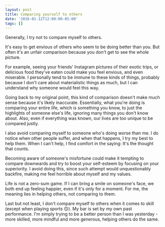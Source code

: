 ```yaml
---
layout: post
title: Comparing yourself to others
date: '2016-01-12T12:00:00-05:00'
tags: []
---
```

Generally, I try not to compare myself to others.

It's easy to get envious of others who seem to be doing better than you. But often it's an unfair comparison because you don't get to see the whole picture.

For example, seeing your friends' Instagram pictures of their exotic trips, or delicious food they've eaten could make you feel envious, and even miserable. I personally tend to be immune to these kinds of things, probably because I don't care about materialistic things as much, but I can understand why someone would feel this way.

Going back to my original point, this kind of comparison doesn't make much sense because it's likely inaccurate. Essentially, what you're doing is comparing your entire life, which is something you know, to just the highlights of someone else's life, ignoring many things you don't know about. Also, even if everything was known, our lives are too unique to be compared justly.

I also avoid comparing myself to someone who's doing worse than me. I do notice when other people suffer, and when that happens, I try my best to help them. When I can't help, I find comfort in the saying: It's the thought that counts.

Becoming aware of someone's misfortune could make it tempting to compare downwards and try to boost your self-esteem by focusing on your superiority. I avoid doing this, since such attempt would unquestionably backfire, making me feel horrible about myself and my values.

Life is not a zero-sum game. If I can bring a smile on someone's face, we both end up feeling happier, even if it's only for a moment. For me, the meaning lies in helping others, not comparing to them.

Last but not least, I don't compare myself to others when it comes to skill (except when playing sports 😊). My bar is set by my own past performance. I'm simply trying to be a better person than I was yesterday - more skilled, more mindful and more generous, helping others do the same.
